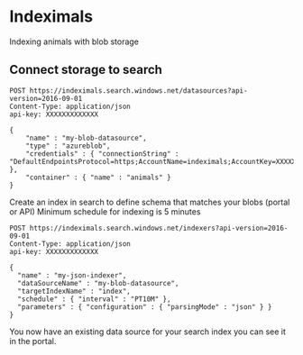 # Indeximals

Indexing animals with blob storage

## Connect storage to search

```
POST https://indeximals.search.windows.net/datasources?api-version=2016-09-01
Content-Type: application/json
api-key: XXXXXXXXXXXXX

{
    "name" : "my-blob-datasource",
    "type" : "azureblob",
    "credentials" : { "connectionString" : "DefaultEndpointsProtocol=https;AccountName=indeximals;AccountKey=XXXXXXXXXXXX;" },
    "container" : { "name" : "animals" }
}   
```

Create an index in search to define schema that matches your blobs (portal or API)
Minimum schedule for indexing is 5 minutes

```
POST https://indeximals.search.windows.net/indexers?api-version=2016-09-01
Content-Type: application/json
api-key: XXXXXXXXXXXXX

{
  "name" : "my-json-indexer",
  "dataSourceName" : "my-blob-datasource",
  "targetIndexName" : "index",
  "schedule" : { "interval" : "PT10M" },
  "parameters" : { "configuration" : { "parsingMode" : "json" } }
}
```

You now have an existing data source for your search index you can see it in the portal.
